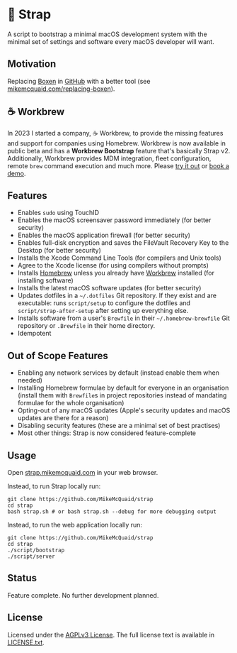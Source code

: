  # 👢 Strap

A script to bootstrap a minimal macOS development system with the minimal set of settings and software every macOS developer will want.

## Motivation

Replacing [Boxen](https://github.com/boxen/boxen) in [GitHub](https://github.com/) with a better tool (see [mikemcquaid.com/replacing-boxen](https://mikemcquaid.com/replacing-boxen/)).

## ☕️ Workbrew

In 2023 I started a company, ☕️ Workbrew, to provide the missing features and support for companies using Homebrew.
Workbrew is now available in public beta and has a **Workbrew Bootstrap** feature that's basically Strap v2.
Additionally, Workbrew provides MDM integration, fleet configuration, remote `brew` command execution and much more.
Please [try it out](https://console.workbrew.com) or [book a demo](https://workbrew.com/demo).

## Features

- Enables `sudo` using TouchID
- Enables the macOS screensaver password immediately (for better security)
- Enables the macOS application firewall (for better security)
- Enables full-disk encryption and saves the FileVault Recovery Key to the Desktop (for better security)
- Installs the Xcode Command Line Tools (for compilers and Unix tools)
- Agree to the Xcode license (for using compilers without prompts)
- Installs [Homebrew](https://brew.sh) unless you already have [Workbrew](https://workbrew.com) installed (for installing software)
- Installs the latest macOS software updates (for better security)
- Updates dotfiles in a `~/.dotfiles` Git repository. If they exist and are executable: runs `script/setup` to configure the dotfiles and `script/strap-after-setup` after setting up everything else.
- Installs software from a user's `Brewfile` in their `~/.homebrew-brewfile` Git repository or `.Brewfile` in their home directory.
- Idempotent

## Out of Scope Features

- Enabling any network services by default (instead enable them when needed)
- Installing Homebrew formulae by default for everyone in an organisation (install them with `Brewfile`s in project repositories instead of mandating formulae for the whole organisation)
- Opting-out of any macOS updates (Apple's security updates and macOS updates are there for a reason)
- Disabling security features (these are a minimal set of best practises)
- Most other things: Strap is now considered feature-complete

## Usage

Open [strap.mikemcquaid.com](https://strap.mikemcquaid.com) in your web browser.

Instead, to run Strap locally run:

```console
git clone https://github.com/MikeMcQuaid/strap
cd strap
bash strap.sh # or bash strap.sh --debug for more debugging output
```

Instead, to run the web application locally run:

```console
git clone https://github.com/MikeMcQuaid/strap
cd strap
./script/bootstrap
./script/server
```

## Status

Feature complete. No further development planned.

## License

Licensed under the [AGPLv3 License](https://en.wikipedia.org/wiki/Affero_General_Public_License).
The full license text is available in [LICENSE.txt](https://github.com/MikeMcQuaid/strap/blob/main/LICENSE.txt).
